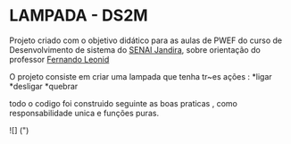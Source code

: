 #  LAMPADA - DS2M
Projeto criado com o objetivo didático para as aulas de PWEF do curso de Desenvolvimento de sistema do [SENAI Jandira](), sobre orientação do professor [Fernando Leonid]()


O projeto consiste em criar uma lampada que tenha tr~es ações :
*ligar
*desligar
*quebrar

todo o codigo foi construido seguinte as boas praticas , como responsabilidade unica e funções puras.

![] (")